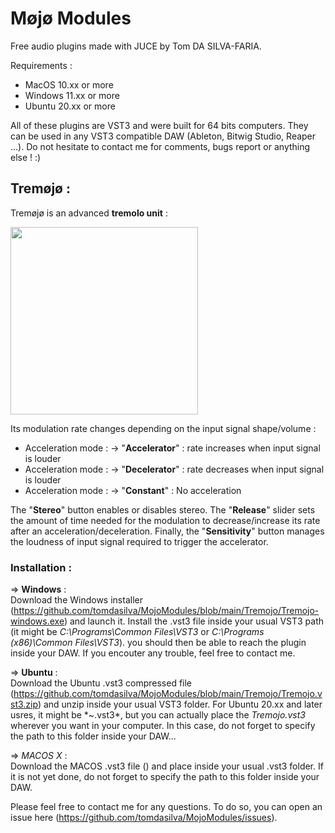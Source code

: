 # Møjø Modules
Free audio plugins made with JUCE by Tom DA SILVA-FARIA. 
  
Requirements : 
  - MacOS 10.xx or more 
  - Windows 11.xx or more 
  - Ubuntu 20.xx or more   

All of these plugins are VST3 and were built for 64 bits computers. They can be used in any VST3 compatible DAW (Ableton, Bitwig Studio, Reaper ...). 
Do not hesitate to contact me for comments, bugs report or anything else ! :) 

## Tremøjø :
Tremøjø is an advanced **tremolo unit** :    
  
<img src="https://github.com/tomdasilva/MojoModules/blob/main/Tremojo/Tremojo.png" width="300">  
  
Its modulation rate changes depending on the input signal shape/volume :  
  - Acceleration mode : -> "**Accelerator**" : rate increases when input signal is louder
  - Acceleration mode : -> "**Decelerator**" : rate decreases when input signal is louder
  - Acceleration mode : -> "**Constant**" : No acceleration 
  
The "**Stereo**" button enables or disables stereo. The "**Release**" slider sets the amount of time needed for the modulation to decrease/increase its rate after an acceleration/deceleration. Finally, the "**Sensitivity**" button manages the loudness of input signal required to trigger the accelerator. 

### Installation : 
$\Rightarrow$ **Windows** :   
Download the Windows installer (https://github.com/tomdasilva/MojoModules/blob/main/Tremojo/Tremojo-windows.exe) and launch it. Install the .vst3 file inside your usual VST3 path (it might be *C:\Programs\Common Files\VST3* or *C:\Programs (x86)\Common Files\VST3*). you should then be able to reach the plugin inside your DAW. If you encouter any trouble, feel free to contact me.   
  
$\Rightarrow$ **Ubuntu** :   
Download the Ubuntu .vst3 compressed file (https://github.com/tomdasilva/MojoModules/blob/main/Tremojo/Tremojo.vst3.zip) and unzip inside your usual VST3 folder. For Ubuntu 20.xx and later usres, it might be *~\.vst3\*, but you can actually place the *Tremojo.vst3* wherever you want in your computer. In this case, do not forget to specify the path to this folder inside your DAW...  

$\Rightarrow$ *MACOS X* :   
Download the MACOS .vst3 file () and place inside your usual .vst3 folder. If it is not yet done, do not forget to specify the path to this folder inside your DAW. 

Please feel free to contact me for any questions. To do so, you can open an issue here (https://github.com/tomdasilva/MojoModules/issues). 
